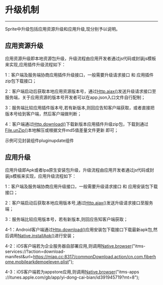 # 升级机制

----------

Sprite中升级包括应用资源升级和应用升级,现分别予以说明。

<h2 id="cid_0">应用资源升级</h2>

应用资源升级即本地资源包升级，升级流程由应用开发者通过js代码或封装js模板来实现,应用插件升级流程如下：

1：客户端及服务端协商应用插件升级接口，一般需要升级请求接口 和 应用插件zip包下载接口；
 
 2：客户端启动后获取本地应用资源版本号，通过[Http.ajax()](https://gitdocument.exmobi.cn/sprite-advanced/http.html#ff_0)发送升级请求接口至服务端，关于应用资源的版本号开发者可以在app.json入口文件自行配制；

 3：服务端比较应用插件版本号,若有新版本,则回应告知客户端获取，或者直接把版本号给到客户端，然后客户端做判断；
 
 4：客户端通过[Http.download()](https://gitdocument.exmobi.cn/sprite-advanced/http.html#ff_2)下载新版本应用插件升级zip包，下载到通过[File.unZip()](https://gitdocument.exmobi.cn/sprite-advanced/file.html#ff_23)本地解压或根据文件md5值差量文件更新 即可；

示例可见封装组件pluginupdate组件


<h2 id="cid_1">应用升级</h2>


应用升级即Apk或者Ipa原生安装包升级，升级流程由应用开发者通过js代码或封装js模板来实现，应用升级流程如下：

1：客户端及服务端协商应用升级接口，一般需要升级请求接口 和 应用安装包下载接口；

2：客户端启动后获取本地应用版本号,通过[Http.ajax()](https://gitdocument.exmobi.cn/sprite-advanced/http.html#ff_0)发送升级请求接口至服务端；

3：服务端比较应用版本号，若有新版本,则回应告知客户端获取；

4-1：Android客户端通过[Http.download()](https://gitdocument.exmobi.cn/sprite-advanced/http.html#ff_2)应用安装包下载接口下载最新apk包,然后调用[Native.installApk()](https://gitdocument.exmobi.cn/sprite-advanced/native.html#ff_4)进行安装；

4-2：iOS客户端若为企业服务器自部署应用,则调用[Native.browser](https://gitdocument.exmobi.cn/sprite-advanced/native.html#ff_2)("itms-services://?action=download-manifest&url=https://miap.cc:8317/commonDownload.action/cn.com.fiberhome.mobilearkdemoeleven.plist");

4-3：iOS客户端若为appstore应用,则调用[Native.browser](https://gitdocument.exmobi.cn/sprite-advanced/native.html#ff_2)("itms-apps ://itunes.apple.com/gb/app/yi-dong-cai-bian/id391945719?mt=8");
